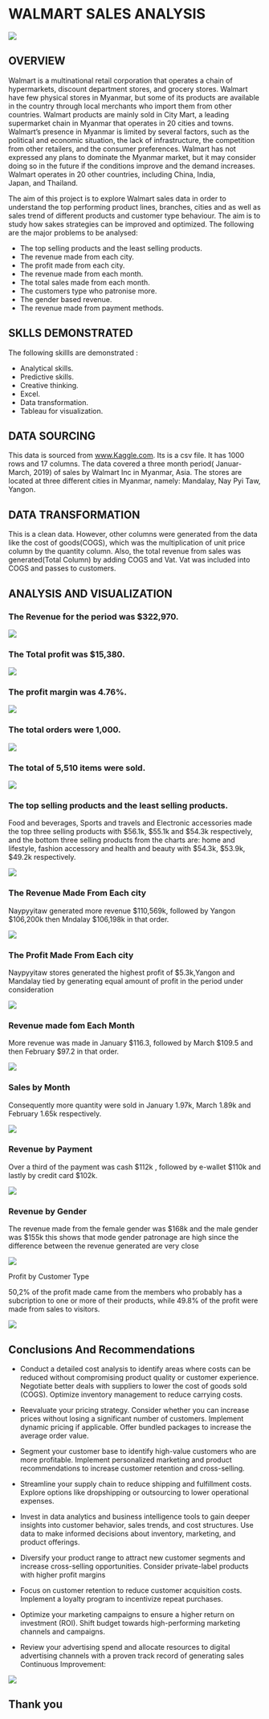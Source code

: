 # WALMART SALES ANALYSIS

![](walmartLogo.png)

## OVERVIEW
Walmart is a multinational retail corporation that operates a chain of hypermarkets, discount department stores, and grocery stores. Walmart have few physical stores in Myanmar, 
but some of its products are available in the country through local merchants who import them from other countries. Walmart products are mainly sold in City Mart, 
a leading supermarket chain in Myanmar that operates in 20 cities and towns. Walmart’s presence in Myanmar is limited by several factors, such as the political and economic situation, 
the lack of infrastructure, the competition from other retailers, and the consumer preferences. Walmart has not expressed any plans to dominate the Myanmar market, 
but it may consider doing so in the future if the conditions improve and the demand increases. Walmart operates in 20 other countries, including China, India, Japan, and Thailand.

The aim of this project is to explore Walmart sales data in order to understand the top performing product lines, branches, cities and  as well as sales trend of different products and 
customer type behaviour. The aim is to study how sakes strategies can be improved and optimized. The following are the major problems to be analysed:
- The top selling products and the least selling products.
- The revenue made  from each city.
- The profit made from each city.
- The revenue made from each month.
- The total sales made  from each month.
- The customers type who patronise more.
- The gender based revenue.
- The revenue made from payment methods.

## SKLLS DEMONSTRATED
The following skillls are demonstrated :
- Analytical skills.
- Predictive skills.
- Creative thinking.
- Excel.
- Data transformation.
- Tableau for visualization.

## DATA SOURCING
This data is sourced from www.Kaggle.com. Its is a csv file. It has 1000 rows and 17 columns. The data covered a three month period( Januar-March, 2019) of sales by Walmart Inc in
Myanmar, Asia. The stores are located at three different cities in Myanmar, namely: Mandalay, Nay Pyi Taw, Yangon.

## DATA TRANSFORMATION

This is a clean data. However, other columns were generated  from the data like the cost of goods(COGS), which was  the multiplication of unit price column by the quantity column. 
Also, the total  revenue from sales was generated(Total Column)  by adding COGS and Vat. Vat was included into COGS and passes to customers.

## ANALYSIS AND VISUALIZATION


### The Revenue for the period was  $322,970.



![](Revenue.png)

### The Total profit was $15,380.



![](Profit.png)


### The profit margin was 4.76%.



![](ProfitMargin.png)

### The total orders were 1,000.



![](Quantity.png)

### The total of 5,510 items were sold.



![](Orders.png)

### The top selling products and the least selling products.

Food and beverages, Sports and travels and Electronic accessories made the top three selling products with $56.1k, $55.1k and $54.3k respectively, and the bottom three selling products from the charts are: home and lifestyle, fashion accessory and health and beauty with $54.3k, $53.9k, $49.2k respectively.



![](RevenueByProduct.png)


### The Revenue Made From Each city

Naypyyitaw generated more revenue $110,569k, followed by Yangon $106,200k then Mndalay $106,198k in that order. 


![](RevenueByCity.png)



### The Profit Made From Each city

Naypyyitaw stores generated the highest profit of $5.3k,Yangon and Mandalay tied by generating equal amount of profit in the period under consideration



![](ProfitByCity.png)



### Revenue made fom Each Month

More revenue was made in January $116.3, followed by March $109.5 and then February $97.2 in that order.


![](ProfitByCity.png)


### Sales by Month

Consequently more quantity were sold in January  1.97k, March 1.89k and February 1.65k respectively.


![](SalesByMonth.png)


### Revenue by Payment

Over a third of the payment was cash $112k , followed by e-wallet $110k and lastly by credit card $102k.


![](RevenueByPaymentMethod.png)


### Revenue by Gender

The revenue made from the female gender was $168k and the male gender was $155k this shows that mode gender patronage are high since the difference between the revenue generated are very close


![](RevenueByGender.png)


Profit by Customer Type 

50,2% of the profit made came from the members who probably has a subcription to one or more of their products, while 49.8% of the profit were made from sales to visitors.  



![](ProfitByCustomerType.png)


## Conclusions And Recommendations

- Conduct a detailed cost analysis to identify areas where costs can be reduced without compromising product quality or customer experience.
 Negotiate better deals with suppliers to lower the cost of goods sold (COGS). Optimize inventory management to reduce carrying costs.

- Reevaluate your pricing strategy. Consider whether you can increase prices without losing a significant number of customers. Implement dynamic pricing if applicable. Offer bundled packages to increase the average order value.

- Segment your customer base to identify high-value customers who are more profitable. Implement personalized marketing and product recommendations to increase customer retention and cross-selling.

- Streamline your supply chain to reduce shipping and fulfillment costs. Explore options like dropshipping or outsourcing to lower operational expenses.

- Invest in data analytics and business intelligence tools to gain deeper insights into customer behavior, sales trends, and cost structures. Use data to make informed decisions about inventory, marketing, and product offerings.

- Diversify your product range to attract new customer segments and increase cross-selling opportunities. Consider private-label products with higher profit margins

- Focus on customer retention to reduce customer acquisition costs. Implement a loyalty program to incentivize repeat purchases.

- Optimize your marketing campaigns to ensure a higher return on investment (ROI). Shift budget towards high-performing marketing channels and campaigns.

- Review your advertising spend and allocate resources to digital advertising channels with a proven track record of generating sales Continuous Improvement:

![](Dashboard.png)






## Thank you









